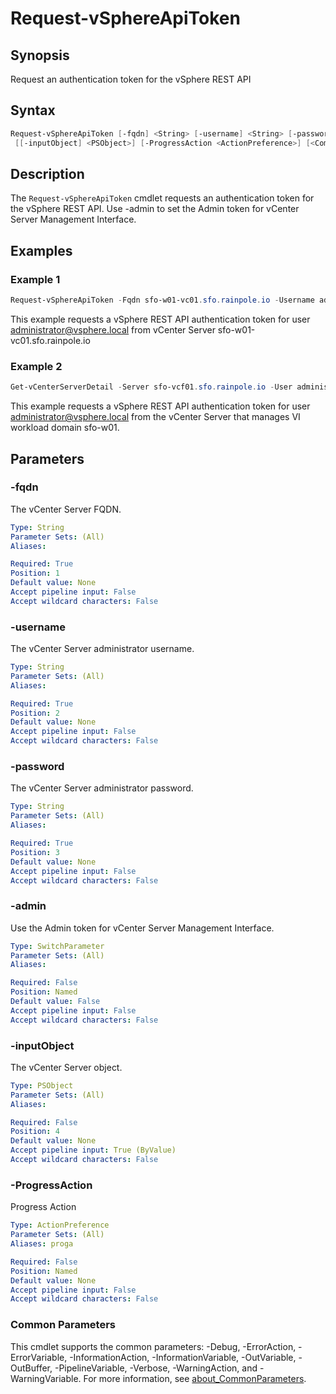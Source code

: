 # Request-vSphereApiToken

## Synopsis

Request an authentication token for the vSphere REST API

## Syntax

```powershell
Request-vSphereApiToken [-fqdn] <String> [-username] <String> [-password] <String> [-admin]
 [[-inputObject] <PSObject>] [-ProgressAction <ActionPreference>] [<CommonParameters>]
```

## Description

The `Request-vSphereApiToken` cmdlet requests an authentication token for the vSphere REST API. Use -admin to set the Admin token for vCenter Server Management Interface.

## Examples

### Example 1

```powershell
Request-vSphereApiToken -Fqdn sfo-w01-vc01.sfo.rainpole.io -Username administrator@vsphere.local -Password VMw@re1!
```

This example requests a vSphere REST API authentication token for user <administrator@vsphere.local> from vCenter Server sfo-w01-vc01.sfo.rainpole.io

### Example 2

```powershell
Get-vCenterServerDetail -Server sfo-vcf01.sfo.rainpole.io -User administrator@vsphere.local -Pass VMw@re1! -Domain sfo-w01 | Request-vSphereApiToken
```

This example requests a vSphere REST API authentication token for user <administrator@vsphere.local> from the vCenter Server that manages VI workload domain sfo-w01.

## Parameters

### -fqdn

The vCenter Server FQDN.

```yaml
Type: String
Parameter Sets: (All)
Aliases:

Required: True
Position: 1
Default value: None
Accept pipeline input: False
Accept wildcard characters: False
```

### -username

The vCenter Server administrator username.

```yaml
Type: String
Parameter Sets: (All)
Aliases:

Required: True
Position: 2
Default value: None
Accept pipeline input: False
Accept wildcard characters: False
```

### -password

The vCenter Server administrator password.

```yaml
Type: String
Parameter Sets: (All)
Aliases:

Required: True
Position: 3
Default value: None
Accept pipeline input: False
Accept wildcard characters: False
```

### -admin

Use the Admin token for vCenter Server Management Interface.

```yaml
Type: SwitchParameter
Parameter Sets: (All)
Aliases:

Required: False
Position: Named
Default value: False
Accept pipeline input: False
Accept wildcard characters: False
```

### -inputObject

The vCenter Server object.

```yaml
Type: PSObject
Parameter Sets: (All)
Aliases:

Required: False
Position: 4
Default value: None
Accept pipeline input: True (ByValue)
Accept wildcard characters: False
```

### -ProgressAction

Progress Action

```yaml
Type: ActionPreference
Parameter Sets: (All)
Aliases: proga

Required: False
Position: Named
Default value: None
Accept pipeline input: False
Accept wildcard characters: False
```

### Common Parameters

This cmdlet supports the common parameters: -Debug, -ErrorAction, -ErrorVariable, -InformationAction, -InformationVariable, -OutVariable, -OutBuffer, -PipelineVariable, -Verbose, -WarningAction, and -WarningVariable. For more information, see [about_CommonParameters](http://go.microsoft.com/fwlink/?LinkID=113216).
